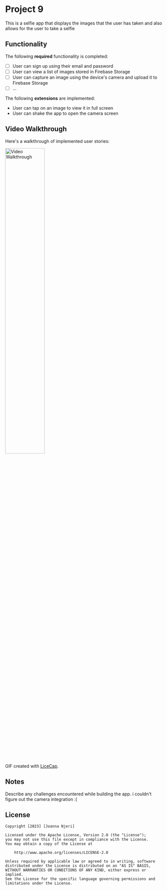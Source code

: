 # Project 9

This is a selfie app that displays the images that the user has taken and 
also allows for the user to take a selfie

## Functionality 

The following **required** functionality is completed:

* [ ] User can sign up using their email and password
* [ ] User can view a list of images stored in Firebase Storage
* [ ] User can capture an image using the device's camera and upload it to Firebase Storage
* [ ] ...

The following **extensions** are implemented:

* User can tap on an image to view it in full screen
* User can shake the app to open the camera screen

## Video Walkthrough

Here's a walkthrough of implemented user stories:

<img src='walkthrough.gif' title='Video Walkthrough' width='50%' alt='Video Walkthrough' />

GIF created with [LiceCap](http://www.cockos.com/licecap/).

## Notes

Describe any challenges encountered while building the app.
i couldn't figure out the camera integration :(

## License

    Copyright [2023] [Joanna Njeri]

    Licensed under the Apache License, Version 2.0 (the "License");
    you may not use this file except in compliance with the License.
    You may obtain a copy of the License at

        http://www.apache.org/licenses/LICENSE-2.0

    Unless required by applicable law or agreed to in writing, software
    distributed under the License is distributed on an "AS IS" BASIS,
    WITHOUT WARRANTIES OR CONDITIONS OF ANY KIND, either express or implied.
    See the License for the specific language governing permissions and
    limitations under the License.
